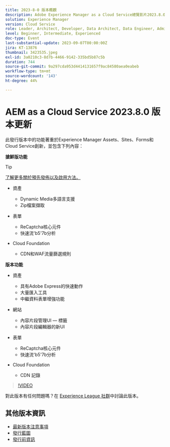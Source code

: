 ```yaml
---
title: 2023-8-0 版本概觀
description: Adobe Experience Manager as a Cloud Service總覽影片2023.8.0
solution: Experience Manager
version: Cloud Service
role: Leader, Architect, Developer, Data Architect, Data Engineer, Admin, User
level: Beginner, Intermediate, Experienced
doc-type: Event
last-substantial-update: 2023-09-07T00:00:00Z
jira: KT-13876
thumbnail: 3423535.jpeg
exl-id: 3a0210c3-8d7b-4466-9142-335bd5b87c5b
duration: 744
source-git-commit: 9a297cda953d4414131657f9ac84580aea0eabeb
workflow-type: tm+mt
source-wordcount: '143'
ht-degree: 44%

---
```


# AEM as a Cloud Service 2023.8.0 版本更新

此發行版本中的功能著重於Experience Manager Assets、Sites、Forms和Cloud Service創新，並包含下列內容：

**搶鮮版功能**

>[!TIP]
>
>[了解更多關於預先發佈以及啟用方法。](https://experienceleague.adobe.com/docs/experience-manager-cloud-service/content/release-notes/prerelease.html?lang=zh-Hant)

* 資產
   * Dynamic Media多語言支援
   * Zip檔案擷取

* 表單
   * ReCaptcha核心元件
   * 快速流&#39;b5&#39;7b分析

* Cloud Foundation
   * CDN和WAF流量篩選規則

**版本功能**

* 資產
   * 具有Adobe Express的快速動作
   * 大量匯入工具
   * 中繼資料表單增強功能

* 網站
   * 內容片段管理UI — 標籤
   * 內容片段編輯器的新UI

* 表單
   * ReCaptcha核心元件
   * 快速流&#39;b5&#39;7b分析

* Cloud Foundation
   * CDN 記錄

>[!VIDEO](https://video.tv.adobe.com/v/3423535/?learn=on)

對此版本有任何問題嗎？在 [Experience League 社群](https://adobe.ly/3syyBwe)中討論此版本。

## 其他版本資訊

* [最新版本注意事項](https://experienceleague.adobe.com/docs/experience-manager-cloud-service/content/release-notes/home.html)
* [發行藍圖](https://experienceleague.adobe.com/docs/experience-manager-release-information/aem-release-updates/update-releases-roadmap.html?lang=zh-Hant)
* [發行前資訊](https://experienceleague.adobe.com/docs/experience-manager-cloud-service/content/release-notes/prerelease.html?lang=zh-Hant)
